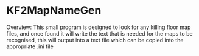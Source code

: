 # KF2MapNameGen
Overview:
This small program is designed to look for any killing floor map files, and once found it will write the text that is needed for the maps to be recognised, this will output into a text file which can be copied into the appropriate .ini file
